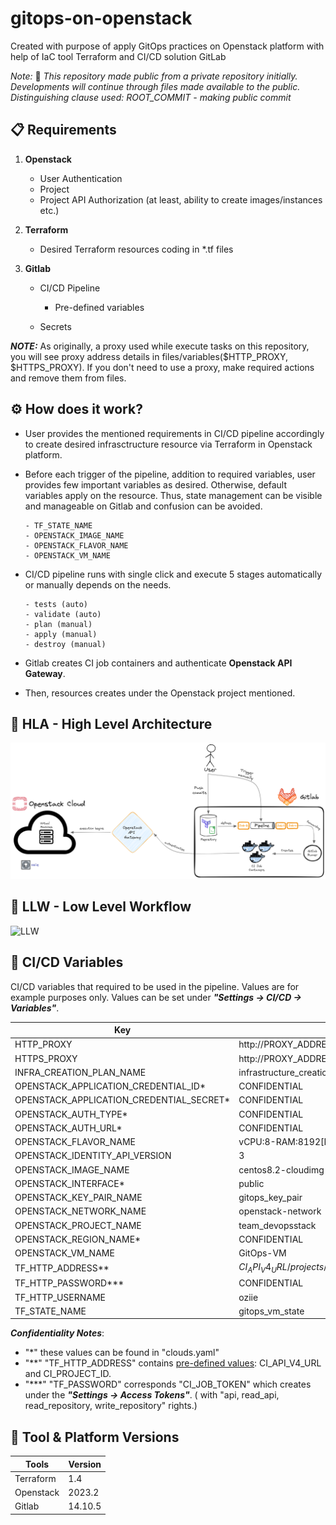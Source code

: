 # gitops-on-openstack
Created with purpose of apply GitOps practices on Openstack platform with help of IaC tool Terraform and CI/CD solution GitLab

*Note:* 📢 *This repository made public from a private repository initially. Developments will continue through files made available to the public.*
*Distinguishing clause used: ROOT_COMMIT - making public commit*

## 📋 Requirements

1. **Openstack**
    
    - User Authentication
    - Project
    - Project API Authorization (at least, ability to create images/instances etc.)

2. **Terraform**

    - Desired Terraform resources coding in *.tf files

3. **Gitlab**

    - CI/CD Pipeline

        - Pre-defined variables

    - Secrets

***NOTE:*** As originally, a proxy used while execute tasks on this repository, you will see proxy address details in files/variables($HTTP_PROXY, $HTTPS_PROXY). If you don't need to use a proxy, make required actions and remove them from files.


## ⚙️ How does it work?

- User provides the mentioned requirements in CI/CD pipeline accordingly to create desired infrasctructure resource via Terraform in Openstack platform.

- Before each trigger of the pipeline, addition to required variables, user provides few important variables as desired. Otherwise, default variables apply on the resource. Thus, state management can be visible and manageable on Gitlab and confusion can be avoided.

    ```` 
    - TF_STATE_NAME
    - OPENSTACK_IMAGE_NAME
    - OPENSTACK_FLAVOR_NAME
    - OPENSTACK_VM_NAME
    ````
- CI/CD pipeline runs with single click and execute 5 stages automatically or manually depends on the needs.

    ```` 
    - tests (auto)
    - validate (auto)
    - plan (manual)
    - apply (manual)
    - destroy (manual)
    ````

- Gitlab creates CI job containers and authenticate **Openstack API Gateway**.

- Then, resources creates under the Openstack project mentioned.


## 🔭 HLA - High Level Architecture

![HLA](./img/High_Level_Architecture_v3.png)


## 🧐 LLW - Low Level Workflow

![LLW](./img/Low_Level_Workflow_v5.png)


## 🧮 CI/CD Variables

CI/CD variables that required to be used in the pipeline. Values are for example purposes only.
Values can be set under ***"Settings -> CI/CD -> Variables"***.

| Key | Value | Protected | Masked |
| ----- | ----- | ----- | ----- |
| HTTP_PROXY | http://PROXY_ADDRESS | no | yes |
| HTTPS_PROXY | http://PROXY_ADDRESS| no | yes |
| INFRA_CREATION_PLAN_NAME | infrastructure_creation_plan | no | no |
| OPENSTACK_APPLICATION_CREDENTIAL_ID* | CONFIDENTIAL | yes | yes |
| OPENSTACK_APPLICATION_CREDENTIAL_SECRET* | CONFIDENTIAL | yes | yes |
| OPENSTACK_AUTH_TYPE* | CONFIDENTIAL | yes | yes |
| OPENSTACK_AUTH_URL* | CONFIDENTIAL | yes | yes |
| OPENSTACK_FLAVOR_NAME | vCPU:8-RAM:8192[MB]-Disk:320[GB] | no | no |
| OPENSTACK_IDENTITY_API_VERSION | 3 | no | no |
| OPENSTACK_IMAGE_NAME | centos8.2-cloudimg | no | no |
| OPENSTACK_INTERFACE* | public | yes | no |
| OPENSTACK_KEY_PAIR_NAME | gitops_key_pair | no | no |
| OPENSTACK_NETWORK_NAME | openstack-network | no | no |
| OPENSTACK_PROJECT_NAME | team_devopsstack | no | yes |
| OPENSTACK_REGION_NAME* | CONFIDENTIAL | yes | yes |
| OPENSTACK_VM_NAME | GitOps-VM | no | no |
| TF_HTTP_ADDRESS** | $CI_API_V4_URL/projects/$CI_PROJECT_ID/terraform/state/$TF_STATE_NAME | no | no |
| TF_HTTP_PASSWORD*** | CONFIDENTIAL | yes | yes |
| TF_HTTP_USERNAME | oziie | no | no |
| TF_STATE_NAME | gitops_vm_state | no | no |


***Confidentiality Notes***:

- "*" these values can be found in "clouds.yaml"
- "**" "TF_HTTP_ADDRESS" contains [pre-defined values](https://docs.gitlab.com/ee/ci/variables/predefined_variables.html): CI_API_V4_URL and CI_PROJECT_ID.
- "***" "TF_PASSWORD" corresponds "CI_JOB_TOKEN" which creates under the ***"Settings -> Access Tokens"***. ( with "api, read_api, read_repository, write_repository" rights.)

## 🧰 Tool & Platform Versions

| Tools | Version |
| ----- | ------- |
| Terraform  | 1.4 |
| Openstack | 2023.2 |
| Gitlab  | 14.10.5 |